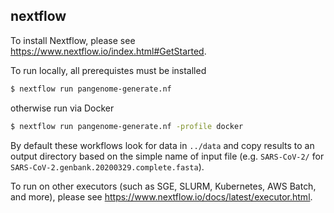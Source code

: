 nextflow
---

To install Nextflow, please see https://www.nextflow.io/index.html#GetStarted.


To run locally, all prerequistes must be installed

```bash
$ nextflow run pangenome-generate.nf
```

otherwise run via Docker

```bash
$ nextflow run pangenome-generate.nf -profile docker
```

By default these workflows look for data in `../data` and copy results to an
output directory based on the simple name of input file (e.g. `SARS-CoV-2/` for
`SARS-CoV-2.genbank.20200329.complete.fasta`).

To run on other executors (such as SGE, SLURM, Kubernetes, AWS Batch, and more),
please see https://www.nextflow.io/docs/latest/executor.html.

